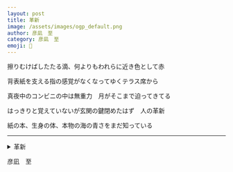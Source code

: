 ```yaml
---
layout: post
title: 革新
image: /assets/images/ogp_default.png
author: 彦凪　至
category: 彦凪　至
emoji: 🧭
---
```


<div class="tanka-area"><div class="tanka">
<p>擦りむけばしたたる滴、何よりもわれらに近き色として赤</p>
<p>背表紙を支える指の感覚がなくなってゆくテラス席から</p>
<p>真夜中のコンビニの中は無重力　月がそこまで迫ってきてる</p>
<p>はっきりと覚えていないが玄関の鍵閉めたはず　人の革新</p>
<p>紙の本、生身の体、本物の海の青さをまだ知っている</p></div></div>

---

<details><summary>革新</summary>
擦りむけばしたたる滴、何よりもわれらに近き色として赤<br/>
背表紙を支える指の感覚がなくなってゆくテラス席から<br/>
真夜中のコンビニの中は無重力　月がそこまで迫ってきてる<br/>
はっきりと覚えていないが玄関の鍵閉めたはず　人の革新<br/>
紙の本、生身の体、本物の海の青さをまだ知っている<br/>
</details>

彦凪　至
